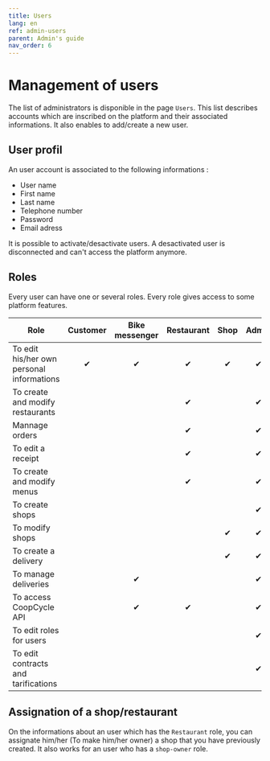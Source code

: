 ```yaml
---
title: Users
lang: en
ref: admin-users
parent: Admin's guide
nav_order: 6
---
```


# Management of users

The list of administrators is disponible in the page `Users`. This list describes accounts which are inscribed on the platform and their associated informations. It also enables to add/create a new user.

## User profil

An user account is associated to the following informations :

- User name
- First name
- Last name
- Telephone number
- Password
- Email adress

It is possible to activate/desactivate users. A desactivated user is disconnected and can't access the platform anymore.

## Roles

Every user can have one or several roles. Every role gives access to some platform features.

| Role                                      | Customer   | Bike messenger   | Restaurant | Shop    | Admin   |
| -------------------------------           |:------:|:---------:|:----------:| :----------:| :----------:|
| To edit his/her own personal informations | ✔      | ✔         | ✔          | ✔           | ✔           |
| To create and modify restaurants         |        |           | ✔          |             | ✔           |
| Mannage orders                           |        |           | ✔          |             | ✔           |
| To edit a receipt                        |        |           | ✔          |             | ✔           |
| To create and modify menus               |        |           | ✔          |             | ✔           |
| To create shops                          |        |           |            |             | ✔           |
| To modify shops                          |        |           |            | ✔           | ✔           |
| To create a delivery                     |        |           |            | ✔           | ✔           |
| To manage deliveries                     |        | ✔         |           |             | ✔           |
| To access CoopCycle API                  |        | ✔         | ✔         |             | ✔           |
| To edit roles for users                  |        |           |            |             | ✔           |
| To edit contracts and tarifications      |        |           |            |             | ✔           |


## Assignation of a shop/restaurant

On the informations about an user which has the `Restaurant` role, you can assignate him/her (To make him/her owner) a shop that you have previously created. It also works for an user who has a `shop-owner` role.
